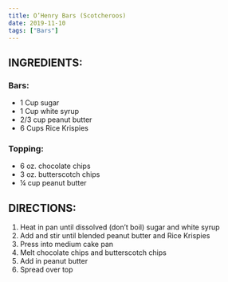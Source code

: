```yaml
---
title: O’Henry Bars (Scotcheroos)
date: 2019-11-10
tags: ["Bars"]
---
```


## INGREDIENTS:

### Bars:

* 1 Cup sugar
* 1 Cup white syrup
* 2/3 cup peanut butter
* 6 Cups Rice Krispies

### Topping: 

* 6 oz. chocolate chips
* 3 oz. butterscotch chips
* ¼ cup peanut butter

## DIRECTIONS:

1. Heat in pan until dissolved (don’t boil) sugar and white syrup
2. Add and stir until blended peanut butter and Rice Krispies
3. Press into medium cake pan
4. Melt chocolate chips and butterscotch chips 
5. Add in peanut butter
6. Spread over top

